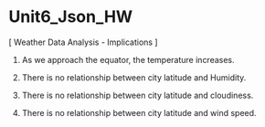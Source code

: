 # Unit6_Json_HW

[ Weather Data Analysis - Implications ] 

1) As we approach the equator, the temperature increases. 

2) There is no relationship between city latitude and Humidity.

3) There is no relationship between city latitude and cloudiness.

4) There is no relationship between city latitude and wind speed.
